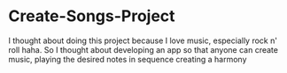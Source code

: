 # Create-Songs-Project

I thought about doing this project because I love music, especially rock n' roll haha.
So I thought about developing an app so that anyone can create music, playing the desired notes in sequence creating a harmony
